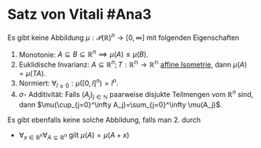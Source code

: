 # Satz von Vitali #Ana3
Es gibt keine Abbildung $\mu:\mathscr{P}(\mathbb{R})^n\to [0,\infty]$ mit folgenden Eigenschaften
1. Monotonie: $A\subseteq B\subseteq \mathbb{R}^n\implies \mu(A)\leq \mu(B)$.
2. Euklidische Invarianz: $A\subseteq \mathbb{R}^n;T:\mathbb{R^n}\to\mathbb{R^n}$ [affine Isometrie](Affine%20Isometrie.md), dann $\mu(A)=\mu(TA)$. 
3. Normiert:  $\forall_{l\geq 0}:\mu([0,l]^n)=l^n$.
4. $\sigma$- Additivität: Falls $(A_j)_{j\in\mathbb{N}}$ paarweise  disjukte Teilmengen vom $\mathbb{R}^n$ sind, dann $\mu(\cup_{j=0}^\infty A_j)=\sum_{j=0}^\infty \mu(A_j)$.

Es gibt ebenfalls keine solche Abbildung, falls man 2. durch
- $\forall_{x\in\mathbb{R}^n}\forall_{A\subseteq\mathbb{R}^n}$ gilt $\mu(A)=\mu(A+x)$
